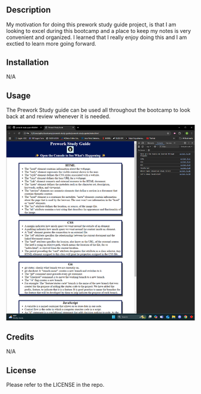# <Prework Study Guide Webpage>

## Description
My motivation for doing this prework study guide project, is that I am looking to excel during this bootcamp and a place to keep my notes is very convenient and organized. I learned that I really enjoy doing this and I am exctied to learn more going forward.  

## Installation

N/A

## Usage


The Prework Study guide can be used all throughout the bootcamp to look back at and review whenever it is needed.


![alt text](assets/images/screenshot.png)

## Credits

N/A

## License

Please refer to the LICENSE in the repo.
